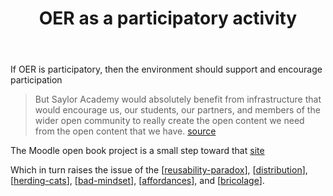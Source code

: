 ﻿---
title: OER as a participatory activity
---
If OER is participatory, then the environment should support and encourage participation

> But Saylor Academy would absolutely benefit from infrastructure that would encourage us, our students, our partners, and members of the wider open community to really create the open content we need from the open content that we have. [source](http://www.saylor.org/2016/04/blog-oer-as-a-participatory-activity/)

The Moodle open book project is a small step toward that [site](https://davidtjones.wordpress.com/research/the-moodle-open-book-module-project/)

Which in turn raises the issue of the [[reusability-paradox]], [[distribution]], [[herding-cats]], [[bad-mindset]], [[affordances]], and [[bricolage]].


[//begin]: # "Autogenerated link references for markdown compatibility"
[reusability-paradox]: ../Bricolage/reusability-paradox "Reusability Paradox"
[distribution]: ../Distribution/distribution "Distribution"
[herding-cats]: ../Bricolage/herding-cats "Herding Cats"
[bad-mindset]: ../CASA/bad-mindset "The BAD (Bricolage, Affordances, Distribution) mindset"
[affordances]: ../Affordances/affordances "Affordances"
[bricolage]: ../Bricolage/bricolage "Bricolage"
[//end]: # "Autogenerated link references"